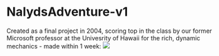 # NalydsAdventure-v1
Created as a final project in 2004, scoring top in the class by our former Microsoft professor at the Univesrity of Hawaii for the rich, dynamic mechanics - made within 1 week:
<img src="http://i.imgur.com/nZ6PTPH.png">
